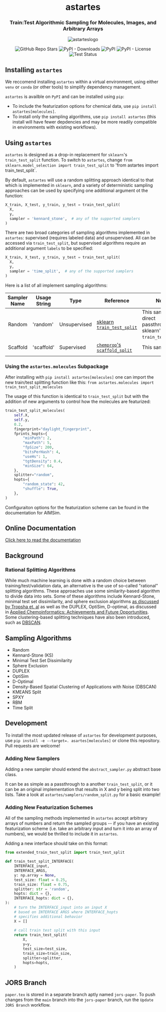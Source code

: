 <h1 align="center">astartes</h1> 
<h3 align="center">Train:Test Algorithmic Sampling for Molecules, Images, and Arbitrary Arrays</h3>

<p align="center">  
  <img alt="astarteslogo" src="https://github.com/JacksonBurns/astartes/blob/main/astartes_logo.png">
</p> 
<p align="center">
  <img alt="GitHub Repo Stars" src="https://img.shields.io/github/stars/JacksonBurns/astartes?style=social">
  <img alt="PyPI - Downloads" src="https://img.shields.io/pypi/dm/astartes">
  <img alt="PyPI" src="https://img.shields.io/pypi/v/astartes">
  <img alt="PyPI - License" src="https://img.shields.io/github/license/JacksonBurns/astartes">
  <img alt="Test Status" src="https://github.com/JacksonBurns/astartes/actions/workflows/run_tests.yml/badge.svg?branch=main&event=schedule">
</p>

## Installing `astartes`
We reccomend installing `astartes` within a virtual environment, using either `venv` or `conda` (or other tools) to simplify dependency management.

`astartes` is availble on `PyPI` and can be installed using `pip`:

 - To include the featurization options for chemical data, use `pip install astartes[molecules]`.
 - To install only the sampling algorithms, use `pip install astartes` (this install will have fewer depdencies and may be more readily compatible in environments with existing workflows).

## Using `astartes`
`astartes` is designed as a drop-in replacement for `sklearn`'s `train_test_split` function. To switch to `astartes`, change `from sklearn.model_selection import train_test_split` to 'from astartes import train_test_split`.

By default, `astartes` will use a random splitting approach identical to that which is implemented in `sklearn`, and a variety of deterministic sampling approaches can be used by specifying one additional argument ot the function:

```python
X_train, X_test, y_train, y_test = train_test_split(
  X,
  y,
  sampler = 'kennard_stone',  # any of the supported samplers
)
```

There are two broad categories of sampling algorithms implemented in `astartes`: supervised (requires labeled data) and unsupervised. All can be accessed via `train_test_split`, but supervised algorithms require an additional argument `labels` to be specified:

```python
X_train, X_test, y_train, y_test = train_test_split(
  X,
  y,
  sampler = 'time_split',  # any of the supported samplers
)
```

Here is a list of all implement sampling algorithms:

| Sampler Name | Usage String | Type | Reference | Notes |
|:---:|---|---|---|---|
| Random | 'random' | Unsupervised | [sklearn `train_test_split`](https://scikit-learn.org/stable/modules/generated/sklearn.model_selection.train_test_split.html) | This sampler is a direct passthrough to sklearn's `train_test_split`. |
| Scaffold | 'scaffold' | Supervised | [`chemprop`'s `scaffold_split`](https://github.com/chemprop/chemprop/blob/959176dd0c6475bdca259b4ce71bab9b0a71ba4e/chemprop/data/scaffold.py#L53) | This sampler is  |
|  |  |  |  |  |

### Using the `astartes.molecules` Subpackage
After installing with `pip install astartes[molecules]` one can import the new train/test splitting function like this: `from astartes.molecules import train_test_split_molecules`

The usage of this function is identical to `train_test_split` but with the addition of new arguments to control how the molecules are featurized:

```python
train_test_split_molecules(
    self.X,
    self.y,
    0.2,
    fingerprint="daylight_fingerprint",
    fprints_hopts={
        "minPath": 2,
        "maxPath": 5,
        "fpSize": 200,
        "bitsPerHash": 4,
        "useHs": 1,
        "tgtDensity": 0.4,
        "minSize": 64,
    },
    splitter="random",
    hopts={
        "random_state": 42,
        "shuffle": True,
    },
)
```

Configuraiton options for the featurization scheme can be found in the documentation for AIMSim.

## Online Documentation
[Click here to read the documentation](https://JacksonBurns.github.io/astartes/)

## Background

### Rational Splitting Algorithms
While much machine learning is done with a random choice between training/test/validation data, an alternative is the use of so-called "rational" splitting algorithms. These approaches use some similarity-based algorithm to divide data into sets. Some of these algorithms include Kennard-Stone, minimal test set dissimilarity, and sphere exclusion algorithms [as discussed by Tropsha et. al](https://pubs.acs.org/doi/pdf/10.1021/ci300338w) as well as the DUPLEX, OptiSim, D-optimal, as discussed in [Applied Chemoinformatics: Achievements and Future Opportunities](https://www.wiley.com/en-us/Applied+Chemoinformatics%3A+Achievements+and+Future+Opportunities-p-9783527806546). Some clustering-based splitting techniques have also been introduced, such as [DBSCAN](http://citeseerx.ist.psu.edu/viewdoc/download?doi=10.1.1.1016.890&rep=rep1&type=pdf).

## Sampling Algorithms
 - Random
 - Kennard-Stone (KS)
 - Minimal Test Set Dissimilarity
 - Sphere Exclusion
 - DUPLEX
 - OptiSim
 - D-Optimal
 - Density-Based Spatial Clustering of Applications with Noise (DBSCAN)
 - KMEANS Split
 - SPXY
 - RBM
 - Time Split


## Development
To install the most updated release of `astartes` for development purposes, use `pip install -e --target=. asartes[molecules]` or clone this repository. Pull requests are welcome!

### Adding New Samplers
Adding a new sampler should extend the `abstract_sampler.py` abstract base class.

It can be as simple as a passthrough to a another `train_test_split`, or it can be an original implementation that results in X and y being split into two lists. Take a look at `astartes/samplers/random_split.py` for a basic example!

### Adding New Featurization Schemes
All of the sampling methods implemented in `astartes` accept arbitrary arrays of numbers and return the sampled groups -- if you have an existing featurization scheme (i.e. take an arbitrary input and turn it into an array of numbers), we would be thrilled to include it in `astartes`.

Adding a new interface should take on this format:

```python
from extended_train_test_split import train_test_split

def train_test_split_INTERFACE(
    INTERFACE_input,
    INTERFACE_ARGS,
    y: np.array = None,
    test_size: float = 0.25,
    train_size: float = 0.75,
    splitter: str = 'random',
    hopts: dict = {},
    INTERFACE_hopts: dict = {},
):
    # turn the INTERFACE_input into an input X
    # based on INTERFACE ARGS where INTERFACE_hopts
    # specifies additional behavior
    X = []
    
    # call train test split with this input
    return train_test_split(
        X,
        y=y,
        test_size=test_size,
        train_size=train_size,
        splitter=splitter,
        hopts=hopts,
    )
```

## JORS Branch
`paper.tex` is stored in a separate branch aptly named `jors-paper`. To push changes from the `main` branch into the `jors-paper` branch, run the `Update JORS Branch` workflow.

